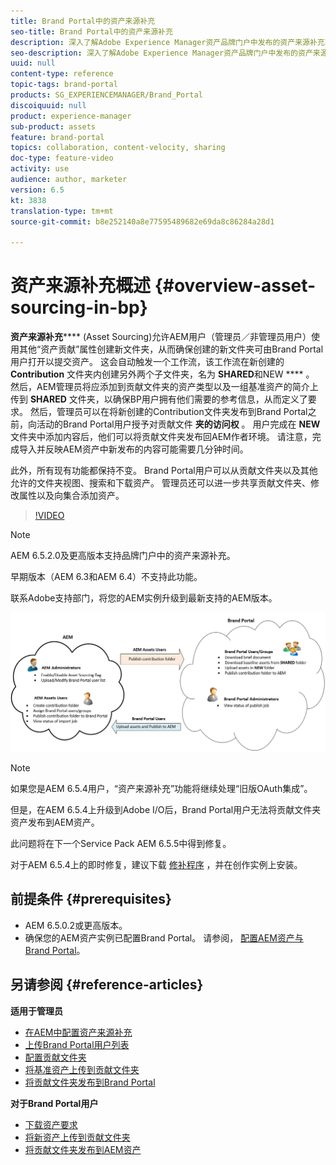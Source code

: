 ```yaml
---
title: Brand Portal中的资产来源补充
seo-title: Brand Portal中的资产来源补充
description: 深入了解Adobe Experience Manager资产品牌门户中发布的资产来源补充功能。
seo-description: 深入了解Adobe Experience Manager资产品牌门户中发布的资产来源补充功能。
uuid: null
content-type: reference
topic-tags: brand-portal
products: SG_EXPERIENCEMANAGER/Brand_Portal
discoiquuid: null
product: experience-manager
sub-product: assets
feature: brand-portal
topics: collaboration, content-velocity, sharing
doc-type: feature-video
activity: use
audience: author, marketer
version: 6.5
kt: 3838
translation-type: tm+mt
source-git-commit: b8e252140a8e77595489682e69da8c86284a28d1

---
```



# 资产来源补充概述 {#overview-asset-sourcing-in-bp}

**资产来源补充****** (Asset Sourcing)允许AEM用户（管理员／非管理员用户）使用其他“资产贡献”属性创建新文件夹，从而确保创建的新文件夹可由Brand Portal用户打开以提交资产。 这会自动触发一个工作流，该工作流在新创建的 **Contribution** 文件夹内创建另外两个子文件夹，名为 **SHARED**&#x200B;和NEW **** 。 然后，AEM管理员将应添加到贡献文件夹的资产类型以及一组基准资产的简介上传到 **SHARED** 文件夹，以确保BP用户拥有他们需要的参考信息，从而定义了要求。 然后，管理员可以在将新创建的Contribution文件夹发布到Brand Portal之前，向活动的Brand Portal用户授予对贡献文件 **夹的访问权** 。 用户完成在 **NEW** 文件夹中添加内容后，他们可以将贡献文件夹发布回AEM作者环境。 请注意，完成导入并反映AEM资产中新发布的内容可能需要几分钟时间。

此外，所有现有功能都保持不变。 Brand Portal用户可以从贡献文件夹以及其他允许的文件夹视图、搜索和下载资产。 管理员还可以进一步共享贡献文件夹、修改属性以及向集合添加资产。

>[!VIDEO](https://video.tv.adobe.com/v/29365/?quality=12)

>[!NOTE]
>
>AEM 6.5.2.0及更高版本支持品牌门户中的资产来源补充。
>
>早期版本（AEM 6.3和AEM 6.4）不支持此功能。
>
>联系Adobe支持部门，将您的AEM实例升级到最新支持的AEM版本。

![Brand Portal资产来源补充](assets/asset-sourcing.png)


>[!NOTE]
>
>如果您是AEM 6.5.4用户，“资产来源补充”功能将继续处理“旧版OAuth集成”。
>
>但是，在AEM 6.5.4上升级到Adobe I/O后，Brand Portal用户无法将贡献文件夹资产发布到AEM资产。
>
>此问题将在下一个Service Pack AEM 6.5.5中得到修复。
>
>对于AEM 6.5.4上的即时修复，建议下载 [修补程序](https://www.adobeaemcloud.com/content/marketplace/marketplaceProxy.html?packagePath=/content/companies/public/adobe/packages/cq650/hotfix/cq-6.5.0-hotfix-33041) ，并在创作实例上安装。


## 前提条件 {#prerequisites}

* AEM 6.5.0.2或更高版本。
* 确保您的AEM资产实例已配置Brand Portal。 请参阅， [配置AEM资产与Brand Portal](../using/configure-aem-assets-with-brand-portal.md)。

## 另请参阅 {#reference-articles}

**适用于管理员**

* [在AEM中配置资产来源补充](brand-portal-configure-asset-sourcing.md)
* [上传Brand Portal用户列表](brand-portal-configure-asset-sourcing.md)
* [配置贡献文件夹](brand-portal-contribution-folder.md)
* [将基准资产上传到贡献文件夹](brand-portal-upload-baseline-assets.md)
* [将贡献文件夹发布到Brand Portal](brand-portal-publish-contribution-folder-to-brand-portal.md)

**对于Brand Portal用户**

* [下载资产要求](brand-portal-download-asset-requirements.md)
* [将新资产上传到贡献文件夹](brand-portal-upload-assets-to-contribution-folder.md)
* [将贡献文件夹发布到AEM资产](brand-portal-publish-contribution-folder-to-aem-assets.md)
